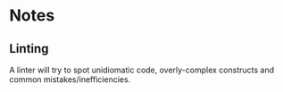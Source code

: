 # Notes

## Linting

A linter will try to spot unidiomatic code, overly-complex constructs and common mistakes/inefficiencies.


